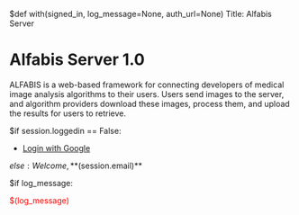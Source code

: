 $def with(signed_in, log_message=None, auth_url=None)
Title: Alfabis Server


Alfabis Server 1.0 
=====
ALFABIS is a web-based framework for connecting developers of medical image analysis algorithms to their users. Users send images to the server, and algorithm providers download these images, process them, and upload the results for users to retrieve. 

$if session.loggedin == False:
  * [Login with Google]($(auth_url))

$else:
  Welcome, **$(session.email)**

$if log_message:
  <div style="color:red">$(log_message)</div>
